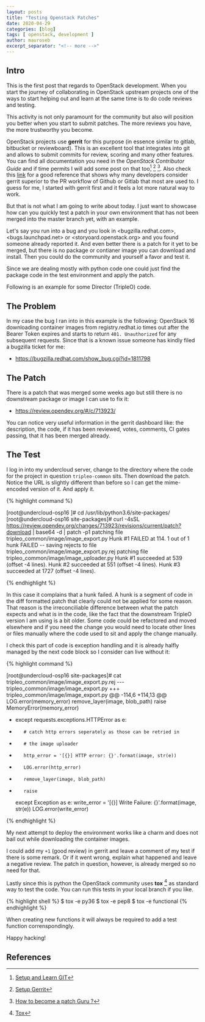 ```yaml
---
layout: posts
title: "Testing Openstack Patches"
date: 2020-04-29
categories: [blog]
tags: [ openstack, development ]
author: mauroseb
excerpt_separator: "<!-- more -->"
---
```


## Intro

This is the first post that regards to OpenStack development.
When you start the journey of collaborating in OpenStack upstream projects one of the ways to start helping out and learn at the same time is to do code reviews and testing.

This activity is not only paramount for the community but also will position you better when you start to submit patches. The more reviews you have, the more trustworthy you become.

OpenStack projects use **gerrit** for this purpose (in essence similar to gitlab, bitbucket or reviewboard). This is an excellent tool that integrates into git and allows to submit commits for review, scoring and many other features. You can find all documentation you need in the _OpenStack Contributor Guide_ and if time permits I will add some post on that too[^1] [^2] [^3]. Also check this [link](https://julien.danjou.info/rant-about-github-pull-request-workflow-implementation/) for a good reference that shows why many developers consider gerrit superior to the PR workflow of Github or Gitlab that most are used to. I guess for me, I started with gerrit first and it feels a lot more natural way to work.

But that is not what I am going to write about today. I just want to showcase how can you quickly test a patch in your own environment that has not been merged into the master branch yet, with an example.

Let's say you run into a bug and you look in <bugzilla.redhat.com>, <bugs.launchpad.net> or <storyoard.openstack.org> and you found someone already reported it. And even better there is a patch for it yet to be merged, but there is no package or contianer image you can download and install.
Then you could do the community and yourself a favor and test it.

Since we are dealing mostly with python code one could just find the package code in the test environment and apply the patch.

Following is an example for some Director (TripleO) code.
<!-- more -->

## The Problem

In my case the bug I ran into in this example is the following:
OpenStack 16 downloading container images from registry.redhat.io times out after the Bearer Token expires and starts to return ```401. Unauthorized``` for any subsequent requests. Since that is a known issue someone has kindly filed a bugzilla ticket for me:
 - <https://bugzilla.redhat.com/show_bug.cgi?id=1811798>


## The Patch

There is a patch that was merged some weeks ago but still there is no downstream package or image I can use to fix it:
 - <https://review.opendev.org/#/c/713923/>

You can notice very useful information in the gerrit dashboard like: the description, the code, if it has been reviewed, votes, comments, CI gates passing, that it has been merged already.


## The Test

I log in into my undercloud server, change to the directory where the code for the project in question ```tripleo-common``` sits. Then download the patch. Notice the URL is slightly different than before so I can get the mime-encoded version of it. And apply it.

{% highlight command %}

[root@undercloud-osp16 ]# cd /usr/lib/python3.6/site-packages/
[root@undercloud-osp16 site-packages]# curl -4sSL https://review.opendev.org/changes/713923/revisions/current/patch?download | base64 -d | patch -p1
patching file tripleo_common/image/image_export.py
Hunk #1 FAILED at 114.
1 out of 1 hunk FAILED -- saving rejects to file tripleo_common/image/image_export.py.rej
patching file tripleo_common/image/image_uploader.py
Hunk #1 succeeded at 539 (offset -4 lines).
Hunk #2 succeeded at 551 (offset -4 lines).
Hunk #3 succeeded at 1727 (offset -4 lines).

{% endhighlight %}

In this case it complains that a hunk failed. A hunk is a segment of code in the diff formatted patch that clearly could not be applied for some reason. That reason is the irreconciliable difference between what the patch expects and what is in the code, like the fact that the downstream TripleO version I am using is a bit older. Some code could be refactored and moved elsewhere and if you need the change you would need to locate other lines or files manually where the code used to sit and apply the change manually.

I check this part of code is exception handling and it is already halfly managed by the next code block so I consider can live without it:

{% highlight command %}

 [root@undercloud-osp16 site-packages]# cat tripleo_common/image/image_export.py.rej
--- tripleo_common/image/image_export.py
+++ tripleo_common/image/image_export.py
@@ -114,6 +114,13 @@
         LOG.error(memory_error)
         remove_layer(image, blob_path)
         raise MemoryError(memory_error)
+    except requests.exceptions.HTTPError as e:
+        # catch http errors seperately as those can be retried in
+        # the image uploader
+        http_error = '[{}] HTTP error: {}'.format(image, str(e))
+        LOG.error(http_error)
+        remove_layer(image, blob_path)
+        raise
     except Exception as e:
         write_error = '[{}] Write Failure: {}'.format(image, str(e))
         LOG.error(write_error)
         
{% endhighlight %}

My next attempt to deploy the environment works like a charm and does not bail out while downloading the container images.

I could add my ```+1``` (good review) in gerrit and leave a comment of my test if there is some remark. Or if it went wrong, explain what happened and leave a negative review.  The patch in question, however, is already merged so no need for that.

Lastly since this is python the OpenStack community uses **tox** [^4] as standard way to test the code. You can run this tests in your local branch if you like.

{% highlight shell %}
$ tox -e py36
$ tox -e pep8
$ tox -e functional
{% endhighlight %}

When creating new functions it will always be required to add a test function correnspondingly.

Happy hacking!


## References

[^1]: [Setup and Learn GIT](https://docs.openstack.org/contributors/common/git.html)
[^2]: [Setup Gerrit](https://docs.openstack.org/contributors/common/setup-gerrit.html)
[^3]: [How to become a patch Guru ?](https://docs.openstack.org/contributors/code-and-documentation/patch-best-practices.html)
[^4]: [Tox](https://tox.readthedocs.io/en/latest/)
